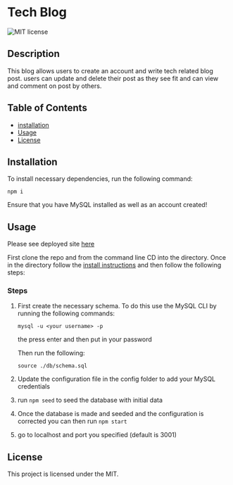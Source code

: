 # Tech Blog

![MIT license](https://img.shields.io/badge/license-MIT-blue)
## Description 

This blog allows users to create an account and write tech related blog post. users can update and delete their post as they see fit and can view and comment on post by others.

## Table of Contents
* [installation](#installation)
* [Usage](#usage)
* [License](#license)

## Installation
To install necessary dependencies, run the following command:
```
npm i
```
Ensure that you have MySQL installed as well as an account created!

## Usage

Please see deployed site [here](https://apricot-cupcake-54390.herokuapp.com/)

First clone the repo and from the command line CD into the directory. Once in the directory follow the [install instructions](#installation) and then follow the following steps:

### Steps
1. First create the necessary schema. To do this use the MySQL CLI by running the following commands:
    ```
    mysql -u <your username> -p
    ```
    the press enter and then put in your password

    Then run the following:
    ```
    source ./db/schema.sql
    ```
2. Update the configuration file in the config folder to add your MySQL credentials
3. run ```npm seed``` to seed the database with initial data
4. Once the database is made and seeded and the configuration is corrected you can then run ```npm start```
5. go to localhost and port you specified (default is 3001)

## License
This project is licensed under the MIT.